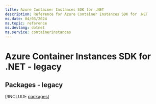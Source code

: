 ```yaml
---
title: Azure Container Instances SDK for .NET
description: Reference for Azure Container Instances SDK for .NET
ms.date: 04/03/2024
ms.topic: reference
ms.devlang: dotnet
ms.service: containerinstances
---
```

# Azure Container Instances SDK for .NET - legacy
## Packages - legacy
[!INCLUDE [packages](container-instances-index.md)]